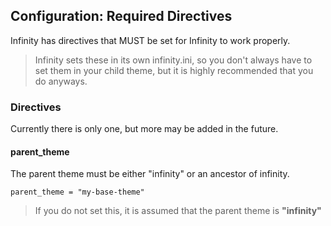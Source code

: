 ## Configuration: Required Directives

Infinity has directives that MUST be set for Infinity to work properly.

> Infinity sets these in its own infinity.ini, so you don't always have to set them
in your child theme, but it is highly recommended that you do anyways.

### Directives

Currently there is only one, but more may be added in the future.

#### parent\_theme

The parent theme must be either "infinity" or an ancestor of infinity.

	parent_theme = "my-base-theme"

> If you do not set this, it is assumed that the parent theme is **"infinity"**